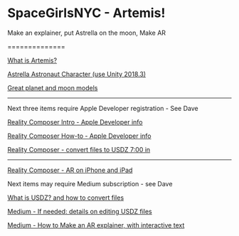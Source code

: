 # SpaceGirlsNYC - Artemis!
Make an explainer, put Astrella on the moon, Make AR

==============


[What is Artemis?](https://www.nasa.gov/what-is-artemis)

[Astrella Astronaut Character (use Unity 2018.3)](https://drive.google.com/file/d/1sQfc9KizxmKCsIC3NZOcEpjhuPqKNMpU/view?usp=sharing)

[Great planet and moon models](https://sketchfab.com/unaipl2003/models?cursor=cD0yMDE3LTAzLTI2KzE3JTNBMjElM0E0MC40NDY1MDg%3D)

---------------

Next three items require Apple Developer registration - See Dave

[Reality Composer Intro - Apple Developer info](https://developer.apple.com/documentation/realitykit/creating_3d_content_with_reality_composer)

[Reality Composer How-to - Apple Developer info](https://developer.apple.com/videos/play/wwdc2019/609)

[Reality Composer - convert files to USDZ 7:00 in](https://developer.apple.com/videos/play/wwdc2019/602/)

--------------

[Reality Composer - AR on iPhone and iPad](https://9to5mac.com/2019/09/19/apple-ar-protoyping-app-reality-composer/)

Next items may require Medium subscription - see Dave

[What is USDZ? and how to convert files](https://medium.com/better-programming/what-is-usdz-and-how-to-convert-your-3d-model-to-usdz-dac2e6205036)

[Medium - If needed: details on editing USDZ files](https://medium.com/were-working-on-it/apples-arkit3-0-just-made-ar-actually-useful-for-us-fc66e1f1d3ae)

[Medium - How to Make an AR explainer, with interactive text](https://medium.com/augmentop/how-to-prototype-ar-experiences-in-1-hour-using-reality-composer-803af070c7eb)

